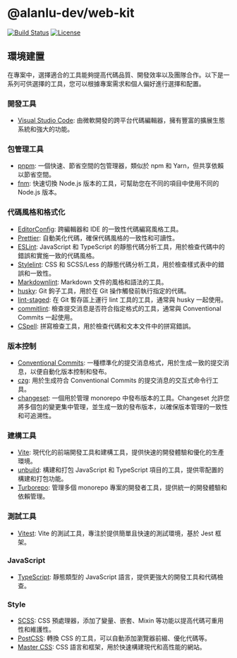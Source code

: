 # @alanlu-dev/web-kit

<p>
 <a href="https://github.com/alanlu-dev/web-kit/actions/workflows/ci.yml"><img src="https://img.shields.io/github/actions/workflow/status/alanlu-dev/web-kit/ci.yml?branch=main" alt="Build Status"></a>
 <a href="https://github.com/alanlu-dev/web-kit/blob/main/LICENSE"><img src="https://img.shields.io/github/license/alanlu-dev/web-kit?style=flat" alt="License"></a>
</p>

## 環境建置

在專案中，選擇適合的工具能夠提高代碼品質、開發效率以及團隊合作。以下是一系列可供選擇的工具，您可以根據專案需求和個人偏好進行選擇和配置。

### 開發工具

* [Visual Studio Code](https://code.visualstudio.com): 由微軟開發的跨平台代碼編輯器，擁有豐富的擴展生態系統和強大的功能。

### 包管理工具

* [pnpm](https://pnpm.io): 一個快速、節省空間的包管理器，類似於 npm 和 Yarn，但共享依賴以節省空間。
* [fnm](https://github.com/Schniz/fnm): 快速切換 Node.js 版本的工具，可幫助您在不同的項目中使用不同的 Node.js 版本。

### 代碼風格和格式化

* [EditorConfig](https://editorconfig.org): 跨編輯器和 IDE 的一致性代碼編寫風格工具。
* [Prettier](https://prettier.io): 自動美化代碼，確保代碼風格的一致性和可讀性。
* [ESLint](https://eslint.org): JavaScript 和 TypeScript 的靜態代碼分析工具，用於檢查代碼中的錯誤和實施一致的代碼風格。
* [Stylelint](https://stylelint.io): CSS 和 SCSS/Less 的靜態代碼分析工具，用於檢查樣式表中的錯誤和一致性。
* [Markdownlint](https://github.com/DavidAnson/markdownlint): Markdown 文件的風格和語法的工具。
* [husky](https://typicode.github.io/husky): Git 鉤子工具，用於在 Git 操作觸發前執行指定的代碼。
* [lint-staged](https://github.com/lint-staged/lint-staged): 在 Git 暫存區上運行 lint 工具的工具，通常與 husky 一起使用。
* [commitlint](https://commitlint.js.org): 檢查提交消息是否符合指定格式的工具，通常與 Conventional Commits 一起使用。
* [CSpell](https://cspell.org/): 拼寫檢查工具，用於檢查代碼和文本文件中的拼寫錯誤。

### 版本控制

* [Conventional Commits](https://www.conventionalcommits.org): 一種標準化的提交消息格式，用於生成一致的提交消息，以便自動化版本控制和發布。
* [czg](https://cz-git.qbb.sh/zh/cli): 用於生成符合 Conventional Commits 的提交消息的交互式命令行工具。
* [changeset](https://github.com/changesets/changesets): 一個用於管理 monorepo 中發布版本的工具。Changeset 允許您將多個包的變更集中管理，並生成一致的發布版本，以確保版本管理的一致性和可追溯性。

### 建構工具

* [Vite](https://vitejs.dev): 現代化的前端開發工具和建構工具，提供快速的開發體驗和優化的生產環境。
* [unbuild](https://github.com/unjs/unbuild): 構建和打包 JavaScript 和 TypeScript 項目的工具，提供零配置的構建和打包功能。
* [Turborepo](https://turbo.build/repo): 管理多個 monorepo 專案的開發者工具，提供統一的開發體驗和依賴管理。

### 測試工具

* [Vitest](https://vitest.dev): Vite 的測試工具，專注於提供簡單且快速的測試環境，基於 Jest 框架。

### JavaScript

* [TypeScript](https://www.typescriptlang.org): 靜態類型的 JavaScript 語言，提供更強大的開發工具和代碼檢查。

### Style

* [SCSS](https://sass-lang.com):  CSS 預處理器，添加了變量、嵌套、Mixin 等功能以提高代碼可重用性和維護性。
* [PostCSS](https://postcss.org): 轉換 CSS 的工具，可以自動添加瀏覽器前綴、優化代碼等。
* [Master CSS](https://master.co): CSS 語言和框架，用於快速構建現代和高性能的網站。
